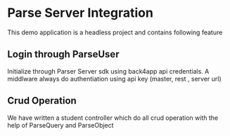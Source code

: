 <h1>Parse Server Integration</h1>
<p>This demo application is a headless project and contains following feature</p>

## Login through ParseUser

Initialize through Parser Server sdk using back4app api credentials. A middlware always do authentiation using api key (master, rest , server url)

## Crud Operation

We have written a student controller which do all crud operation with the help of ParseQuery and ParseObject
